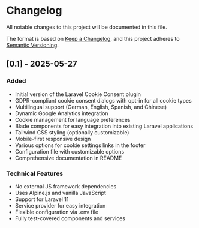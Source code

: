 # Changelog

All notable changes to this project will be documented in this file.

The format is based on [Keep a Changelog](https://keepachangelog.com/en/1.0.0/),
and this project adheres to [Semantic Versioning](https://semver.org/spec/v2.0.0.html).

## [0.1] - 2025-05-27

### Added
- Initial version of the Laravel Cookie Consent plugin
- GDPR-compliant cookie consent dialogs with opt-in for all cookie types
- Multilingual support (German, English, Spanish, and Chinese)
- Dynamic Google Analytics integration
- Cookie management for language preferences
- Blade components for easy integration into existing Laravel applications
- Tailwind CSS styling (optionally customizable)
- Mobile-first responsive design
- Various options for cookie settings links in the footer
- Configuration file with customizable options
- Comprehensive documentation in README

### Technical Features
- No external JS framework dependencies
- Uses Alpine.js and vanilla JavaScript
- Support for Laravel 11
- Service provider for easy integration
- Flexible configuration via .env file
- Fully test-covered components and services
